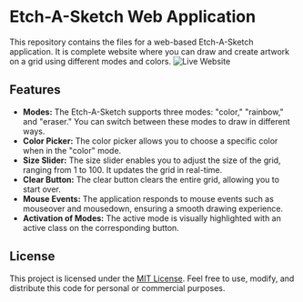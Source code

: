 # Etch-A-Sketch Web Application

This repository contains the  files for a web-based Etch-A-Sketch application. It is complete website where you can draw and create artwork on a grid using different modes and colors.
![Live Website](https://shlokramteke.github.io/Etch_A_Sketch/) 

## Features

- **Modes:** The Etch-A-Sketch supports three modes: "color," "rainbow," and "eraser." You can switch between these modes to draw in different ways.
- **Color Picker:** The color picker allows you to choose a specific color when in the "color" mode.
- **Size Slider:** The size slider enables you to adjust the size of the grid, ranging from 1 to 100. It updates the grid in real-time.
- **Clear Button:** The clear button clears the entire grid, allowing you to start over.
- **Mouse Events:** The application responds to mouse events such as mouseover and mousedown, ensuring a smooth drawing experience.
- **Activation of Modes:** The active mode is visually highlighted with an active class on the corresponding button.


## License

This project is licensed under the [MIT License](https://opensource.org/licenses/MIT). Feel free to use, modify, and distribute this code for personal or commercial purposes.
